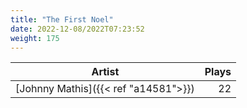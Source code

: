 ```yaml
---
title: "The First Noel"
date: 2022-12-08/2022T07:23:52
weight: 175
---
```




 Artist | Plays 
----- | -----:
[Johnny Mathis]({{< ref "a14581">}}) | 22

